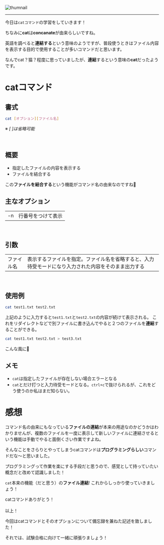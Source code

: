 <!-- 2021-07-28 18:09:22 -->
<!-- Linux学習 -->
<!-- os, linux, centos, コマンド -->
![thumnail](img/pc/linux.png)
***

今日は`catコマンド`の学習をしていきます！<br>

ちなみに**cat**は**concanate**が由来らしいですね。

英語を調べると**連結する**という意味のようですが、普段使うときはファイル内容を表示する目的で使用することが多いコマンドだと思います。

なんでcat？猫？程度に思っていましたが、**連結**するという意味の**cat**だったようです。

<!-- fixed -->
# catコマンド
## 書式 
```bash
cat [オプション][ファイル名]
```
※ *[ ]は省略可能*
<!-- edfix -->
<br>

## 概要
- 指定したファイルの内容を表示する
- ファイルを結合する

この**ファイルを結合する**という機能がコマンド名の由来なのですね🧐
<br>

## 主なオプション
|||
|---|---|
|-n|行番号をつけて表示|
<br>

## 引数
|||
|---|---|
|ファイル名|表示するファイルを指定。ファイル名を省略すると、入力待受モードになり入力された内容をそのまま出力する|
<br>

## 使用例
```bash
cat test1.txt test2.txt
```
上記のように入力すると`test1.txt`と`test2.txt`の内容が続けて表示される。
これをリダイレクトなどで別ファイルに書き込んでやると２つのファイルを**連結**することができる。
```bash
cat test1.txt test2.txt > test3.txt
```
こんな風に🌟
<br>

## メモ
- `cat`は指定したファイルが存在しない場合エラーとなる
- `cat`とだけ打つと入力待受モードとなる。`ctrl+c`で抜けられるが、これをどう使うのか私はまだ知らない。

# 感想
コマンド名の由来にもなっている**ファイルの連結**が本来の用途なのかどうかはわかりませんが、複数のファイルを一度に表示して新しいファイルに連結させるという機能は手動でやると面倒くさい作業ですよね。

そんなことをさらりとやってしまうcatコマンドは**プログラミングらしい**コマンドだな〜と思いました。<br>

プログラミングって作業を楽にする手段だと思うので、感覚として持っていたい概念だと改めて認識しました！<br>

`cat`本来の機能（だと思う）の**ファイル連結**!
これからしっかり使っていきましょう！<br>

catコマンドありがとう！
<br>
<br>
以上！

今回はcatコマンドとそのオプションについて備忘録を兼ねた記述を致しました！

それでは、試験合格に向けて一緒に頑張りましょう！
